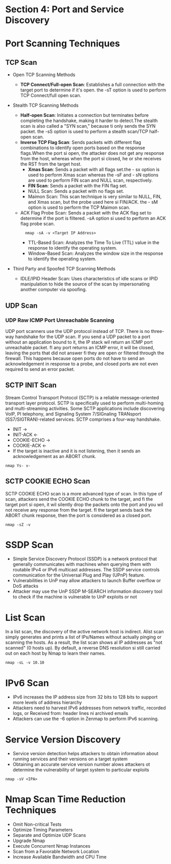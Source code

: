 # Section 4: Port and Service Discovery
# Port Scanning Techniques
## TCP Scan
- Open TCP Scanning Methods
	- **TCP Connect/Full-open Scan**: Establishes a full connection with the target port to determine if it's open. the -sT option is used to perform TCP Connect/full open scan.
- Stealth TCP Scanning Methods
	- **Half-open Scan**: Initiates a connection but terminates before completing the handshake, making it harder to detect.The stealth scan is also called a "SYN scan," because ti only sends the SYN packet. the -sS option is used to perform a stealth scan/TCP half-open scan.
	- **Inverse TCP Flag Scan**: Sends packets with different flag combinations to identify open ports based on the response flags.When the port si open, the attacker does not get any response from the host, whereas when the port si closed, he or she receives the RST from the target host.
		- **Xmas Scan**: Sends a packet with all flags set.the - sx option is used to perform Xmas scan whereas the -sF and - sN options are used to perform FIN scan and NULL scan, respectively.
		- **FIN Scan**: Sends a packet with the FIN flag set.
		- NULL Scan: Sends a packet with no flags set.
		- Maimon Scan: This scan technique is very similar to NULL, FIN, and Xmas scan, but the probe used here si FIN/ACK. the - sM option is used to perform the TCP Maimon scan.  
	- ACK Flag Probe Scan: Sends a packet with the ACK flag set to determine if the port is filtered. -sA option si used to perform an ACK flag probe scan.
       ```
	     nmap -sA -v <Target IP Address>
       ```
       - TTL-Based Scan: Analyzes the Time To Live (TTL) value in the response to identify the operating system.
       - Window-Based Scan: Analyzes the window size in the response to identify the operating system.

- Third Party and Spoofed TCP Scanning Methods
	- IDLE/IPID Header Scan: Uses characteristics of idle scans or IPID manipulation to hide the source of the scan by impersonating another computer via spoofing.
## UDP Scan 
### UDP Raw ICMP Port Unreachable Scanning
UDP port scanners use the UDP protocol instead of TCP. There is no three-way handshake for the UDP scan. If you send a UDP packet to a port without an application bound to it, the IP stack wil return an ICMP port unreachable packet. fI any port returns an ICMP error, it will be closed, leaving the ports that did not answer fi they are open or filtered through the firewall. This happens because open ports do not have to send an acknowledgement in response to a probe, and closed ports are not even required to send an error packet.

## SCTP INIT Scan
Stream Control Transport Protocol (SCTP) is a reliable message-oriented transport layer protocol. SCTP is specifically used to perform multi-homing and multi-streaming activities. Some SCTP applications include discovering VolP, PI telephony, and Signaling System 7/SIGnaling TRANsport (SS7/SIGTRAN)-related services. SCTP comprises a four-way handshake. 
- INIT ->
- INIT-ACK <-
- COOKIE-ECHO -> 
- COOKIE-ACK <-
- If the target is inactive and it is not listening, then it sends an acknowledgement as an ABORT chunk.

```
nmap Ys- v- 
```

## SCTP COOKIE ECHO Scan 
SCTP COOKIE ECHO scan is a more advanced type of scan. In this type of scan, attackers send the COOKIE ECHO chunk to the target, and fi the target port si open, it wil silently drop the packets onto the port and you wil not receive any response from the target. fI the target sends back the ABORT chunk response, then the port is considered as a closed port.
```
nmap -sZ -v 
```

# SSDP Scan
- Simple Service Discovery Protocol (SSDP) is a network protocol that generally communicates with machines when querying them with routable IPv4 or IPv6 multicast addresses. The SSDP service controls communication for the Universal Plug and Play (UPnP) feature.
- Vulnerabilities in UnP may allow attackers to launch Buffer overflow or DoS attacks
- Attacker may use the UnP SSDP M-SEARCH information discovery tool to check if the machine is vulnerable to UnP exploits or not

# List Scan
In a list scan, the discovery of the active network host is indirect. Alist scan simply generates and prints a list of IPs/Names without actually pinging or scanning the hosts. As a result, the list scan shows al IP addresses as "not scanned" (0 hosts up). By default, a reverse DNS resolution si still carried out on each host by Nmap to learn their names.
```
nmap -sL -v 10.10
```

# IPv6 Scan
- IPv6 increases the IP address size from 32 bits to 128 bits to support more levels of address hierarchy
- Attackers need to harvest IPv6 addresses from network traffic, recorded logs, or Received from: header lines ni archived emails
- Attackers can use the -6 option in Zenmap to perform IPv6 scanning.

# Service Version Discovery
- Service version detection helps attackers to obtain information about running services and their versions on a target system
- Obtaining an accurate service version number alows attackers ot determine the vulnerability of target system to particular exploits
```
nmap -sV <IPA>
```

# Nmap Scan Time Reduction Techniques
- Omit Non-critical Tests
- Optimize Timing Parameters
- Separate and Optimize UDP Scans
- Upgrade Nmap
- Execute Concurrent Nmap Instances
- Scan from a Favorable Network Location
- Increase Available Bandwidth and CPU Time
